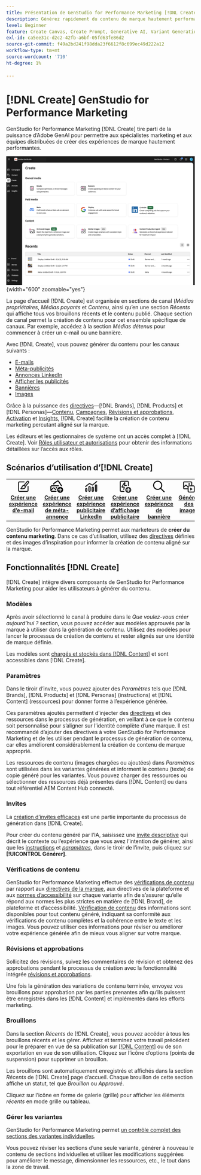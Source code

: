 ```yaml
---
title: Présentation de GenStudio for Performance Marketing [!DNL Create]
description: Générez rapidement du contenu de marque hautement performant avec l’IA générative dans Adobe GenStudio for Performance Marketing [!DNL Create].
level: Beginner
feature: Create Canvas, Create Prompt, Generative AI, Variant Generation, Content Generation
exl-id: ca5ee31c-d2c2-42fb-a6bf-05fd63fe86d2
source-git-commit: f49a2bd241f98dda23f6612f8c699ec49d222a12
workflow-type: tm+mt
source-wordcount: '710'
ht-degree: 1%

---
```


# [!DNL Create] GenStudio for Performance Marketing

GenStudio for Performance Marketing [!DNL Create] tire parti de la puissance d’Adobe GenAI pour permettre aux spécialistes marketing et aux équipes distribuées de créer des expériences de marque hautement performantes.

![Créer un accueil](/help/assets/create-home.png){width="600" zoomable="yes"}

La page d’accueil [!DNL Create] est organisée en sections de canal (_Médias propriétaires_, _Médias payants_ et _Contenu_, ainsi qu’en une section _Récents_ qui affiche tous vos brouillons récents et le contenu publié. Chaque section de canal permet la création de contenu pour cet ensemble spécifique de canaux. Par exemple, accédez à la section _Médias détenus_ pour commencer à créer un e-mail ou une bannière.

Avec [!DNL Create], vous pouvez générer du contenu pour les canaux suivants :

* [E-mails](email-experiences.md)
* [Méta-publicités](meta-experiences.md)
* [Annonces LinkedIn](linkedin-experiences.md)
* [Afficher les publicités](display-ad-experiences.md)
* [Bannières](banner-experiences.md)
* [Images](generate-assets.md)

Grâce à la puissance des [directives](/help/user-guide/guidelines/overview.md)—[!DNL Brands], [!DNL Products] et [!DNL Personas]—[Contenu](/help/user-guide/content/overview.md), [Campagnes](/help/user-guide/campaigns/overview.md), [Révisions et approbations](/help/user-guide/approvals/overview.md), [Activation](/help/user-guide/activation/overview.md) et [Insights](/help/user-guide/insights/overview.md), [!DNL Create] facilite la création de contenu marketing percutant aligné sur la marque.

Les éditeurs et les gestionnaires de système ont un accès complet à [!DNL Create]. Voir [Rôles utilisateur et autorisations](/help/user-guide/user-roles.md) pour obtenir des informations détaillées sur l’accès aux rôles.

## Scénarios d’utilisation d’[!DNL Create] 

<table style="table-layout:fixed">
<tr style="border: 0;">
   <td align="center" valign="top" width="100">
      <a href="/help/user-guide/create/create-email-experience.md">
      <img alt="Créer du contenu" src="../../assets/icons/icon-create.svg" width="35">
      </a>
      <div>
         <a href="/help/user-guide/create/create-email-experience.md">
         <strong>Créer une expérience d’e-mail</strong>
         </a>
      </div>
   </td>
   <td align="center" valign="top" width="100">
      <a href="/help/user-guide/create/create-meta-ad.md">
      <img alt="Création d’une expérience de métadonnées" src="../../assets/icons/icon-addContent.png" width="35">
      </a>
      <div>
         <a href="/help/user-guide/create/create-meta-ad.md">
         <strong>Créer une expérience de méta-annonce</strong>
         </a>
      </div>
   </td>
   <td align="center" valign="top" width="100">
      <a href="/help/user-guide/create/create-linkedin.md">
      <img alt="Création d’une expérience publicitaire LinkedIn" src="../../assets/icons/icon-dataAnalytics.svg" width="35">
      </a>
      <div>
         <a href="/help/user-guide/create/create-linkedin.md">
         <strong>Créer une expérience publicitaire LinkedIn</strong>
         </a>
      </div>
   </td>
   <td align="center" valign="top" width="100">
      <a href="/help/user-guide/create/create-display-ad.md">
      <img alt="Création d’une expérience d’affichage d’annonce publicitaire" src="../../assets/icons/icon-addTemplate.svg" width="35">
      </a>
      <div>
         <a href="/help/user-guide/create/create-display-ad.md">
         <strong>Créer une expérience d’affichage publicitaire</strong>
         </a>
      </div>
   </td>
   <td align="center" valign="top" width="100">
      <a href="/help/user-guide/create/create-banner-experience.md">
      <img alt="Création d’une expérience de bannière" src="../../assets/icons/icon-search.png" width="35">
      </a>
      <div>
         <a href="/help/user-guide/create/create-banner-experience.md">
         <strong>Créer une expérience de bannière</strong>
         </a>
      </div>
   </td>
   <td align="center" valign="top" width="100">
      <a href="/help/user-guide/create/generate-assets.md">
      <img alt="Création d’images" src="../../assets/icons/icon-asset.svg" width="35">
      </a>
      <div>
         <a href="/help/user-guide/create/generate-assets.md">
         <strong>Générer des images</strong>
         </a>
      </div>
   </td>
</tr>
</table>

GenStudio for Performance Marketing permet aux marketeurs de **créer du contenu marketing**. Dans ce cas d’utilisation, utilisez des [directives](/help/user-guide/guidelines/overview.md) définies et des images d’inspiration pour informer la création de contenu aligné sur la marque.

## Fonctionnalités [!DNL Create]

[!DNL Create] intègre divers composants de GenStudio for Performance Marketing pour aider les utilisateurs à générer du contenu.

### Modèles

Après avoir sélectionné le canal à produire dans le _Que voulez-vous créer aujourd’hui ?_ section, vous pouvez accéder aux modèles approuvés par la marque à utiliser dans la génération de contenu. Utilisez des modèles pour lancer le processus de création de contenu et rester alignés sur une identité de marque définie.

Les modèles sont [chargés et stockés dans [!DNL Content]](/help/user-guide/content/overview.md) et sont accessibles dans [!DNL Create].

### Paramètres

Dans le tiroir d’invite, vous pouvez ajouter des _Paramètres_ tels que [!DNL Brands], [!DNL Products] et [!DNL Personas] (instructions) et [!DNL Content] (ressources) pour donner forme à l’expérience générée.

Ces paramètres ajoutés permettent d’injecter des [directives](/help/user-guide/guidelines/overview.md) et des ressources dans le processus de génération, en veillant à ce que le contenu soit personnalisé pour s’aligner sur l’identité complète d’une marque. Il est recommandé d’ajouter des directives à votre GenStudio for Performance Marketing et de les utiliser pendant le processus de génération de contenu, car elles améliorent considérablement la création de contenu de marque approprié.

Les ressources de contenu (images chargées ou ajoutées) dans _Paramètres_ sont utilisées dans les variantes générées et informent le contenu (texte) de copie généré pour les variantes. Vous pouvez charger des ressources ou sélectionner des ressources déjà présentes dans [!DNL Content] ou dans tout référentiel AEM Content Hub connecté.

### Invites

La [création d’invites efficaces](/help/user-guide/effective-prompts.md) est une partie importante du processus de génération dans [!DNL Create].

Pour créer du contenu généré par l’IA, saisissez une [invite descriptive](/help/user-guide/effective-prompts.md) qui décrit le contexte ou l’expérience que vous avez l’intention de générer, ainsi que les [instructions](/help/user-guide/guidelines/overview.md) et [_paramètres_](#parameters), dans le tiroir de l’invite, puis cliquez sur **[!UICONTROL Générer]**.

### Vérifications de contenu

GenStudio for Performance Marketing effectue des [vérifications de contenu](/help/user-guide/guidelines/brand-validation.md#content-check-panel) par rapport aux [directives de la marque](/help/user-guide/guidelines/brands.md), aux directives de la plateforme et aux [normes d’accessibilité](/help/user-guide/guidelines/overview.md#compliance) sur chaque variante afin de s’assurer qu’elle répond aux normes les plus strictes en matière de [!DNL Brand], de plateforme et d’accessibilité. [Vérification de contenu](/help/user-guide/guidelines/brand-validation.md#content-check-summary) des informations sont disponibles pour tout contenu généré, indiquant sa conformité aux vérifications de contenu complètes et la cohérence entre le texte et les images. Vous pouvez utiliser ces informations pour réviser ou améliorer votre expérience générée afin de mieux vous aligner sur votre marque.

### Révisions et approbations

Sollicitez des révisions, suivez les commentaires de révision et obtenez des approbations pendant le processus de création avec la fonctionnalité intégrée [révisions et approbations](/help/user-guide/approvals/overview.md).

Une fois la génération des variations de contenu terminée, envoyez vos brouillons pour approbation par les parties prenantes afin qu’ils puissent être enregistrés dans les [!DNL Content] et implémentés dans les efforts marketing.

### Brouillons

Dans la section _Récents_ de [!DNL Create], vous pouvez accéder à tous les brouillons récents et les gérer. Affichez et terminez votre travail précédent pour le préparer en vue de sa publication sur [[!DNL Content]](/help/user-guide/content/overview.md) ou de son exportation en vue de son utilisation. Cliquez sur l’icône d’options (points de suspension) pour supprimer un brouillon.

Les brouillons sont automatiquement enregistrés et affichés dans la section _Récents_ de [!DNL Create] page d’accueil. Chaque brouillon de cette section affiche un statut, tel que _Brouillon_ ou _Approuvé_.

Cliquez sur l’icône en forme de galerie (grille) pour afficher les éléments _récents_ en mode grille ou tableau.

### Gérer les variantes

GenStudio for Performance Marketing permet [un contrôle complet des sections des variantes individuelles](/help/user-guide/create/manage-variants.md).

Vous pouvez réviser les sections d’une seule variante, générer à nouveau le contenu de sections individuelles et utiliser les modifications suggérées pour améliorer le message, dimensionner les ressources, etc., le tout dans la zone de travail.
